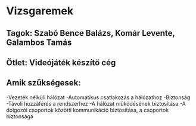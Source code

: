 # Vizsgaremek
## Tagok: Szabó Bence Balázs, Komár Levente, Galambos Tamás
## Ötlet: Videójáték készítő cég
## Amik szükségesek:
-Vezeték nélküli hálózat
-Automatikus csatlakozás a hálózathoz
-Biztonság
-Távoli hozzáférés a rendszerhez
-A hálózat működésének biztosítása
-A dolgozói csoportok közötti kommunikáció biztosítása, a csoportok biztonsága


